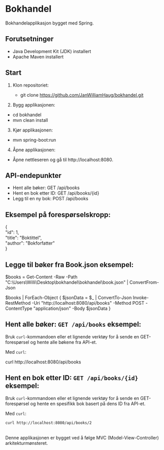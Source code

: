 # Bokhandel

Bokhandelapplikasjon bygget med Spring.

## Forutsetninger

- Java Development Kit (JDK) installert
- Apache Maven installert

## Start

1. Klon repositoriet:

   - git clone https://github.com/JanWilliamHaug/bokhandel.git

2. Bygg applikasjonen:

 - cd bokhandel <br> 
 - mvn clean install

3. Kjør applikasjonen:

 - mvn spring-boot:run


4. Åpne applikasjonen:

- Åpne nettleseren og gå til http://localhost:8080.

## API-endepunkter
- Hent alle bøker: GET /api/books <br> 
- Hent en bok etter ID: GET /api/books/{id} <br> 
- Legg til en ny bok: POST /api/books <br> 


## Eksempel på forespørselskropp: <br> 
{<br> 
  "id": 1, <br> 
  "title": "Boktittel", <br> 
  "author": "Bokforfatter" <br> 
}

## Legge til bøker fra Book.json eksempel:
$books = Get-Content -Raw -Path "C:\Users\Willi\Desktop\bokhandel\bokhandel\book.json" | ConvertFrom-Json

$books | ForEach-Object {
    $jsonData = $_ | ConvertTo-Json
    Invoke-RestMethod -Uri "http://localhost:8080/api/books" -Method POST -ContentType "application/json" -Body $jsonData
}

## Hent alle bøker: `GET /api/books` eksempel:

   Bruk `curl`-kommandoen eller et lignende verktøy for å sende en GET-forespørsel og hente alle bøkene fra API-et.

   Med `curl`:

   curl http://localhost:8080/api/books

## Hent en bok etter ID: `GET /api/books/{id}` eksempel:

   Bruk `curl`-kommandoen eller et lignende verktøy for å sende en GET-forespørsel og hente en spesifikk bok basert på dens ID fra API-et.

   Med `curl`:

    curl http://localhost:8080/api/books/2 

<br> 
Denne applikasjonen er bygget ved å følge MVC (Model-View-Controller) arkitekturmønsteret.

